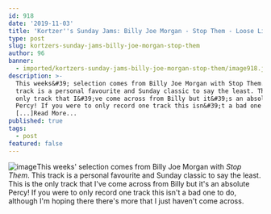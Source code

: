 ```yaml
---
id: 918
date: '2019-11-03'
title: 'Kortzer''s Sunday Jams: Billy Joe Morgan - Stop Them - Loose Lips'
type: post
slug: kortzers-sunday-jams-billy-joe-morgan-stop-them
author: 96
banner:
  - imported/kortzers-sunday-jams-billy-joe-morgan-stop-them/image918.jpeg
description: >-
  This weeks&#39; selection comes from Billy Joe Morgan with Stop Them. This
  track is a personal favourite and Sunday classic to say the least. This is the
  only track that I&#39;ve come across from Billy but it&#39;s an absolute
  Percy! If you were to only record one track this isn&#39;t a bad one to do,
  [...]Read More...
published: true
tags:
  - post
featured: false
---
```

![image](../imported/kortzers-sunday-jams-billy-joe-morgan-stop-them/image918.jpeg)This weeks' selection comes from Billy Joe Morgan with _Stop Them_. This track is a personal favourite and Sunday classic to say the least. This is the only track that I've come across from Billy but it's an absolute Percy! If you were to only record one track this isn't a bad one to do, although I'm hoping there there's more that I just haven't come across.